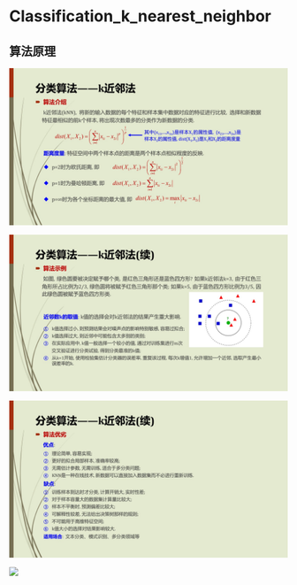 Classification_k_nearest_neighbor
=========================

算法原理
------------

![](https://github.com/Daniel1586/Initiative_machine_learning/raw/master/00_algorithm_materials/07_K_Nearest_Neighbor/KNN_01.jpg) 

![](https://github.com/Daniel1586/Initiative_machine_learning/raw/master/00_algorithm_materials/07_K_Nearest_Neighbor/KNN_02.jpg) 

![](https://github.com/Daniel1586/Initiative_machine_learning/raw/master/00_algorithm_materials/07_K_Nearest_Neighbor/KNN_03.jpg) 

![](https://github.com/Daniel1586/Initiative_machine_learning/raw/master/00_algorithm_materials/07_K_Nearest_Neighbor/KNN_04.jpg) 
